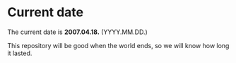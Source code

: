 # Current date

The current date is **2007.04.18.** (YYYY.MM.DD.)

This repository will be good when the world ends, so we will know how long it lasted.